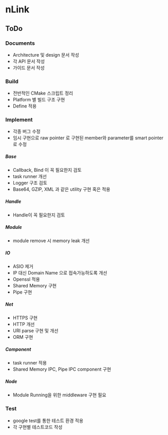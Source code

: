 # nLink

## ToDo


### Documents
  - Architecture 및 design 문서 작성
  - 각 API 문서 작성
  - 가이드 문서 작성

### Build
  - 전반적인 CMake 스크립트 정리
  - Platform 별 빌드 구조 구현
  - Define 적용 

### Implement
  - 각종 버그 수정
  - 임시 구현으로 raw pointer 로 구현된 member와 parameter를 smart pointer로 수정

##### Base
  - Callback, Bind 이 꼭 필요한지 검토
  - task runner 개선
  - Logger 구조 검토
  - Base64, GZIP, XML 과 같은 utility 구현 혹은 적용

##### Handle
  - Handle이 꼭 필요한지 검토

##### Module
  - module remove 시 memory leak 개선 
 
##### IO
  - ASIO 제거
  - IP 대신 Domain Name 으로 접속가능하도록 개선
  - Openssl 적용
  - Shared Memory 구현
  - Pipe 구현

##### Net
  - HTTPS 구현
  - HTTP 개선
  - URI parse 구현 및 개선
  - ORM 구현

##### Component
  - task runner 적용
  - Shared Memory IPC, Pipe IPC component 구현

##### Node
  - Module Running을 위한 middleware 구현 필요

### Test
  - google test를 통한 테스트 환경 적용
  - 각 구현별 테스트코드 작성